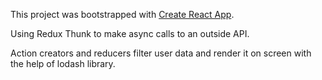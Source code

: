 This project was bootstrapped with [Create React App](https://github.com/facebook/create-react-app).

Using Redux Thunk to make async calls to an outside API.

Action creators and reducers filter user data and render it on screen with the
help of lodash library.



